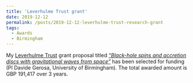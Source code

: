 ```yaml
---
title: 'Leverhulme Trust grant'
date: 2019-12-12
permalink: /posts/2019-12-12-leverhulme-trust-research-grant
tags:
  - Awards
  - Birmingham
---
```


My [Leverhulme Trust](<https://www.leverhulme.ac.uk/>) grant proposal titled _[“Black-hole spins and accretion discs with gravitational waves from space”](<https://www.leverhulme.ac.uk/listings?field_grant_scheme_target_id=13>)_ has been selected for funding (PI Davide Gerosa, University of Birmingham). The total awarded amount is GBP 191,417 over 3 years.

